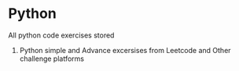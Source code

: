 # Python
All python code exercises stored 
1. Python simple and Advance excersises from Leetcode and Other challenge platforms
